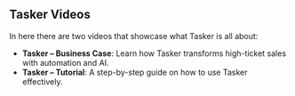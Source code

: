 ## Tasker Videos

In here there are two videos that showcase what Tasker is all about:

- **Tasker – Business Case**: Learn how Tasker transforms high-ticket sales with automation and AI.
- **Tasker – Tutorial**: A step-by-step guide on how to use Tasker effectively.

